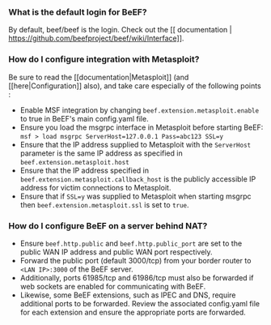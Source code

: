 ### What is the default login for BeEF?
By default, beef/beef is the login. Check out the [[ documentation | https://github.com/beefproject/beef/wiki/Interface]].


### How do I configure integration with Metasploit?

Be sure to read the [[documentation|Metasploit]] (and [[here|Configuration]] also), and take care especially of the following points :

* Enable MSF integration by changing `beef.extension.metasploit.enable` to true in BeEF's main config.yaml file.
* Ensure you load the msgrpc interface in Metasploit before starting BeEF: `msf > load msgrpc ServerHost=127.0.0.1 Pass=abc123 SSL=y`
* Ensure that the IP address supplied to Metasploit with the `ServerHost` parameter is the same IP address as specified in `beef.extension.metasploit.host`
* Ensure that the IP address specified in `beef.extension.metasploit.callback_host` is the publicly accessible IP address for victim connections to Metasploit.
* Ensure that if `SSL=y` was supplied to Metasploit when starting msgrpc then `beef.extension.metasploit.ssl` is set to `true`.


### How do I configure BeEF on a server behind NAT?
* Ensure `beef.http.public` and `beef.http.public_port` are set to the public WAN IP address and public WAN port respectively.
* Forward the public port (default 3000/tcp) from your border router to `<LAN IP>:3000` of the BeEF server.
* Additionally, ports 61985/tcp and 61986/tcp must also be forwarded if web sockets are enabled for communicating with BeEF.
* Likewise, some BeEF extensions, such as IPEC and DNS, require additional ports to be forwarded. Review the associated config.yaml file for each extension and ensure the appropriate ports are forwarded.
